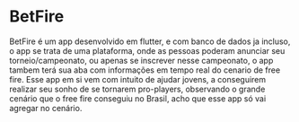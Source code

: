 # BetFire
BetFire é um app desenvolvido em flutter, e com banco de dados ja incluso, o app se trata de uma plataforma, onde as pessoas poderam anunciar seu torneio/campeonato, ou apenas se inscrever nesse campeonato, o app tambem terá sua aba com informações em tempo real do cenario de free fire. Esse app em si vem com intuito de ajudar jovens, a conseguirem realizar seu sonho de se tornarem pro-players, observando o grande cenário que o free fire conseguiu no Brasil, acho que esse app só vai agregar no cenário.
